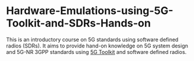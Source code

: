 # Hardware-Emulations-using-5G-Toolkit-and-SDRs-Hands-on
This is an introductory course on 5G standards using software defined radios (SDRs). It aims to provide hand-on knowledge on 5G system design and 5G-NR 3GPP standards using [5G Toolkit](https://gigayasawireless.github.io/toolkit5G/) and software defined radios.
